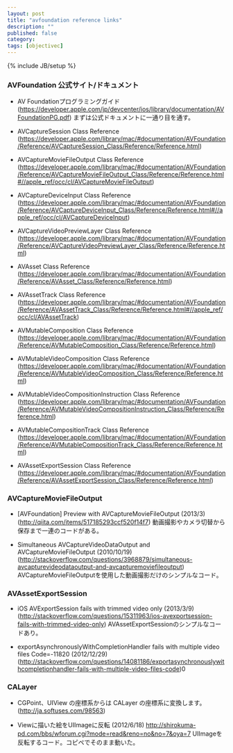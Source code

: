 ```yaml
---
layout: post
title: "avfoundation reference links"
description: ""
published: false
category: 
tags: [objectivec]
---
```

{% include JB/setup %}


### AVFoundation 公式サイト/ドキュメント

* AV Foundationプログラミングガイド
(https://developer.apple.com/jp/devcenter/ios/library/documentation/AVFoundationPG.pdf)
まずは公式ドキュメントに一通り目を通す。

* AVCaptureSession Class Reference
(https://developer.apple.com/library/mac/#documentation/AVFoundation/Reference/AVCaptureSession_Class/Reference/Reference.html)

* AVCaptureMovieFileOutput Class Reference
(https://developer.apple.com/library/mac/#documentation/AVFoundation/Reference/AVCaptureMovieFileOutput_Class/Reference/Reference.html#//apple_ref/occ/cl/AVCaptureMovieFileOutput)

* AVCaptureDeviceInput Class Reference
(https://developer.apple.com/library/mac/#documentation/AVFoundation/Reference/AVCaptureDeviceInput_Class/Reference/Reference.html#//apple_ref/occ/cl/AVCaptureDeviceInput)

* AVCaptureVideoPreviewLayer Class Reference
(https://developer.apple.com/library/mac/#documentation/AVFoundation/Reference/AVCaptureVideoPreviewLayer_Class/Reference/Reference.html)

* AVAsset Class Reference
(https://developer.apple.com/library/mac/#documentation/AVFoundation/Reference/AVAsset_Class/Reference/Reference.html)

* AVAssetTrack Class Reference
(https://developer.apple.com/library/mac/#documentation/AVFoundation/Reference/AVAssetTrack_Class/Reference/Reference.html#//apple_ref/occ/cl/AVAssetTrack)

* AVMutableComposition Class Reference
(https://developer.apple.com/library/mac/#documentation/AVFoundation/Reference/AVMutableComposition_Class/Reference/Reference.html)

* AVMutableVideoComposition Class Reference
(https://developer.apple.com/library/mac/#documentation/AVFoundation/Reference/AVMutableVideoComposition_Class/Reference/Reference.html)
 
* AVMutableVideoCompositionInstruction Class Reference
(https://developer.apple.com/library/mac/#documentation/AVFoundation/Reference/AVMutableVideoCompositionInstruction_Class/Reference/Reference.html)

* AVMutableCompositionTrack Class Reference
(https://developer.apple.com/library/mac/#documentation/AVFoundation/Reference/AVMutableCompositionTrack_Class/Reference/Reference.html)

* AVAssetExportSession Class Reference
(https://developer.apple.com/library/mac/#documentation/AVFoundation/Reference/AVAssetExportSession_Class/Reference/Reference.html)

### AVCaptureMovieFileOutput

* [AVFoundation] Preview with AVCaptureMovieFileOutput (2013/3)
(http://qiita.com/items/517185293ccf520f14f7)
動画撮影やカメラ切替から保存まで一連のコードがある。

* Simultaneous AVCaptureVideoDataOutput and AVCaptureMovieFileOutput (2010/10/19)
(http://stackoverflow.com/questions/3968879/simultaneous-avcapturevideodataoutput-and-avcapturemoviefileoutput)
AVCaptureMovieFileOutputを使用した動画撮影だけのシンプルなコード。

### AVAssetExportSession

* iOS AVExportSession fails with trimmed video only (2013/3/9)
(http://stackoverflow.com/questions/15311963/ios-avexportsession-fails-with-trimmed-video-only)
AVAssetExportSessionのシンプルなコードあり。

* exportAsynchronouslyWithCompletionHandler fails with multiple video files Code=-11820 (2012/12/29)
(http://stackoverflow.com/questions/14081186/exportasynchronouslywithcompletionhandler-fails-with-multiple-video-files-code)0


### CALayer

* CGPoint、UIView の座標系からは CALayer の座標系に変換します。
(http://ja.softuses.com/98563)

* Viewに描いた絵をUIImageに反転 (2012/6/18)
http://shirokuma-pd.com/bbs/wforum.cgi?mode=read&reno=no&no=7&oya=7
UIImageを反転するコード。コピペでそのまま動いた。




